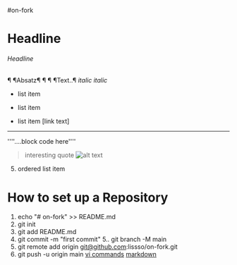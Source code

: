 #on-fork

# Headline
###### Headline
¶ ¶Absatz¶ ¶
¶ ¶Text..¶
_italic_
*italic*
+ list item
* list item
- list item
[link text]
---
''''....block code here''''
> interesting quote
![alt text](/path/to/image.jpg)
5. ordered list item

# How to set up a Repository
1. echo "# on-fork" >> README.md
2. git init
3. git add README.md
4. git commit -m "first commit"
5.. git branch -M main
6. git remote add origin git@github.com:lissso/on-fork.git
7. git push -u origin main
[vi commands](https://www.thegeekdiary.com/basic-vi-commands-cheat-sheet/)
[markdown](https://cmsstash.de/website-praxis/markdown-fur-webseiten#h-was-ist-markdown)
